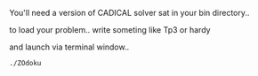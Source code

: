 


You'll need a version of CADICAL solver sat in your bin directory..

to load your problem.. write someting like Tp3 or hardy

and launch via terminal window..

	./ZOdoku



















